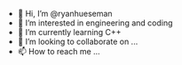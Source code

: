 - 👋 Hi, I’m @ryanhueseman
- 👀 I’m interested in engineering and coding
- 🌱 I’m currently learning C++
- 💞️ I’m looking to collaborate on ...
- 📫 How to reach me ...

<!---
ryanhueseman/ryanhueseman is a ✨ special ✨ repository because its `README.md` (this file) appears on your GitHub profile.
You can click the Preview link to take a look at your changes.
--->
